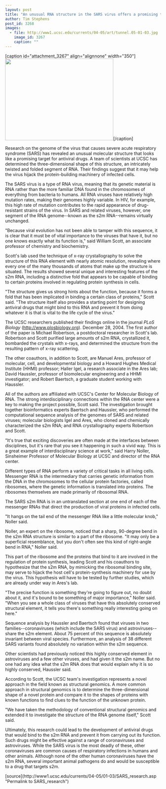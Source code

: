```yaml
---
layout: post
title: "An unusual RNA structure in the SARS virus offers a promising target for antiviral drugs"
author: Tim Stephens
post_id: 3268
images:
  - file: http://www1.ucsc.edu/currents/04-05/art/tunnel.05-01-03.jpg
    image_id: 3267
    caption: ""
---
```


[caption id="attachment_3267" align="alignnone" width="350"]<a href="http://localhost/mysite/wp-content/uploads/2005/01/tunnel.05-01-03.jpg"><img class="size-full wp-image-3267" src="http://localhost/mysite/wp-content/uploads/2005/01/tunnel.05-01-03.jpg" alt="" width="350" height="264" /></a>[/caption]
<a name="content" id="content"></a>
<p>
  Research on the genome of the virus that causes severe acute respiratory syndrome (SARS) has revealed an unusual molecular structure that looks like a promising target for antiviral drugs. A team of scientists at UCSC has determined the three-dimensional shape of this structure, an intricately twisted and folded segment of RNA. Their findings suggest that it may help the virus hijack the protein-building machinery of infected cells.<br>
</p>
<p>
  The SARS virus is a type of RNA virus, meaning that its genetic material is RNA rather than the more familiar DNA found in the chromosomes of everything from bacteria to humans. All RNA viruses have relatively high mutation rates, making their genomes highly variable. In HIV, for example, this high rate of mutation contributes to the rapid appearance of drug-resistant strains of the virus. In SARS and related viruses, however, one segment of the RNA genome--known as the s2m RNA--remains virtually unchanged.<br>
</p>
<p>
  "Because viral evolution has not been able to tamper with this sequence, it is clear that it must be of vital importance to the viruses that have it, but no one knows exactly what its function is," said William Scott, an associate professor of chemistry and biochemistry.<br>
</p>
<p>
  Scott's lab used the technique of x-ray crystallography to solve the structure of this RNA element with nearly atomic resolution, revealing where every one of the many thousands of atoms that make up the structure is situated. The results showed several unique and interesting features of the s2m RNA, including a distinctive fold that appears to be capable of binding to certain proteins involved in regulating protein synthesis in cells.<br>
</p>
<p>
  "The structure gives us strong hints about the function, because it forms a fold that has been implicated in binding a certain class of proteins," Scott said. "The structure itself also provides a starting point for designing antiviral drugs that might bind to this RNA and prevent it from doing whatever it is that is vital to the life cycle of the virus."<br>
</p>
<p>
  The UCSC researchers published their findings online in the journal <i>PLoS Biology</i> (<a href="http://www.plosbiology.org">http://www.plosbiology.org</a>). December 28, 2004. The first author of the paper is Michael Robertson, a postdoctoral researcher in Scott's lab. Robertson and Scott purified large amounts of s2m RNA, crystallized it, bombarded the crystals with x-rays, and determined the structure from the resulting pattern of x-ray scattering.<br>
</p>
<p>
  The other coauthors, in addition to Scott, are Manuel Ares, professor of molecular, cell, and developmental biology and a Howard Hughes Medical Institute (HHMI) professor; Haller Igel, a research associate in the Ares lab; David Haussler, professor of biomolecular engineering and a HHMI investigator; and Robert Baertsch, a graduate student working with Haussler.<br>
</p>
<p>
  All of the authors are affiliated with UCSC's Center for Molecular Biology of RNA. The strong interdisciplinary connections within the RNA center were a key to making the project possible, Scott said. The investigation brought together bioinformatics experts Baertsch and Haussler, who performed the computational sequence analysis of the genomes of SARS and related viruses; molecular biologists Igel and Ares, who cloned and chemically characterized the s2m RNA; and RNA crystallography experts Robertson and Scott.<br>
</p>
<p>
  "It's true that exciting discoveries are often made at the interfaces between disciplines, but it's rare that you see it happening in such a vivid way. This is a great example of interdisciplinary science at work," said Harry Noller, Sinsheimer Professor of Molecular Biology at UCSC and director of the RNA center.<br>
</p>
<p>
  Different types of RNA perform a variety of critical tasks in all living cells. Messenger RNA is the intermediary that carries genetic information from the DNA in the chromosomes to the cellular protein factories, called ribosomes, where the genetic information is translated into proteins. The ribosomes themselves are made primarily of ribosomal RNA.<br>
</p>
<p>
  The SARS s2m RNA is in an untranslated section at one end of each of the messenger RNAs that direct the production of viral proteins in infected cells.<br>
</p>
<p>
  "It hangs on the tail end of the messenger RNA like a little molecular knob," Noller said.<br>
</p>
<p>
  Noller, an expert on the ribosome, noticed that a sharp, 90-degree bend in the s2m RNA structure is similar to a part of the ribosome. "It may only be a superficial resemblance, but you don't often see this kind of right-angle bend in RNA," Noller said.<br>
</p>
<p>
  This part of the ribosome and the proteins that bind to it are involved in the regulation of protein synthesis, leading Scott and his coauthors to hypothesize that the s2m RNA, by mimicking the ribosomal binding site, may serve to hijack the host cell's protein-synthesis machinery for use by the virus. This hypothesis will have to be tested by further studies, which are already under way in Ares's lab.<br>
</p>
<p>
  "The precise function is something they're going to figure out, no doubt about it, and it's bound to be something of major importance," Noller said. "When you see a whole class of viruses that have this absolutely conserved structural element, it tells you there's something really interesting going on here."<br>
</p>
<p>
  Sequence analysis by Haussler and Baertsch found that viruses in two families--coronaviruses (which include the SARS virus) and astroviruses--share the s2m element. About 75 percent of this sequence is absolutely invariant between viral species. Furthermore, an analysis of 38 different SARS variants found absolutely no variation within the s2m sequence.<br>
</p>
<p>
  Other scientists had previously noticed this highly conserved element in astroviruses and a few other viruses, and had given it the s2m name. But no one had any idea what the s2m RNA does that would explain why it is so highly conserved, Haussler said.<br>
</p>
<p>
  According to Scott, the UCSC team's investigation represents a novel approach in the field known as structural genomics. A more common approach in structural genomics is to determine the three-dimensional shape of a novel protein and compare it to the shapes of proteins with known functions to find clues to the function of the unknown protein.<br>
</p>
<p>
  "We have taken the methodology of conventional structural genomics and extended it to investigate the structure of the RNA genome itself," Scott said.<br>
</p>
<p>
  Ultimately, this research could lead to the development of antiviral drugs that would bind to the s2m RNA and prevent it from carrying out its function. Such drugs might be effective against a range of coronaviruses and astroviruses. While the SARS virus is the most deadly of these, other coronaviruses are common causes of respiratory infections in humans and other animals. Although none of the other human coronaviruses have the s2m RNA, several important animal pathogens do and would be susceptible to a drug that targets s2m.<br>
</p>
[source](http://www1.ucsc.edu/currents/04-05/01-03/SARS_research.asp "Permalink to SARS_research")
